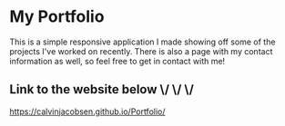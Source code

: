 # My Portfolio

This is a simple responsive application I made showing off some of the projects I've worked on recently. There is also a page with my contact information as well, so feel free to get in contact with me!

## Link to the website below \\/ \\/ \\/

https://calvinjacobsen.github.io/Portfolio/